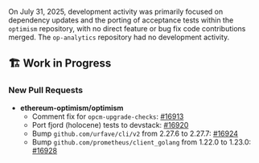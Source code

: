 On July 31, 2025, development activity was primarily focused on dependency updates and the porting of acceptance tests within the `optimism` repository, with no direct feature or bug fix code contributions merged. The `op-analytics` repository had no development activity.

## 🏗️ Work in Progress
### New Pull Requests
*   **ethereum-optimism/optimism**
    *   Comment fix for `opcm-upgrade-checks`: [#16913](https://github.com/ethereum-optimism/optimism/pull/16913)
    *   Port fjord (holocene) tests to devstack: [#16920](https://github.com/ethereum-optimism/optimism/pull/16920)
    *   Bump `github.com/urfave/cli/v2` from 2.27.6 to 2.27.7: [#16924](https://github.com/ethereum-optimism/optimism/pull/16924)
    *   Bump `github.com/prometheus/client_golang` from 1.22.0 to 1.23.0: [#16928](https://github.com/ethereum-optimism/optimism/pull/16928)